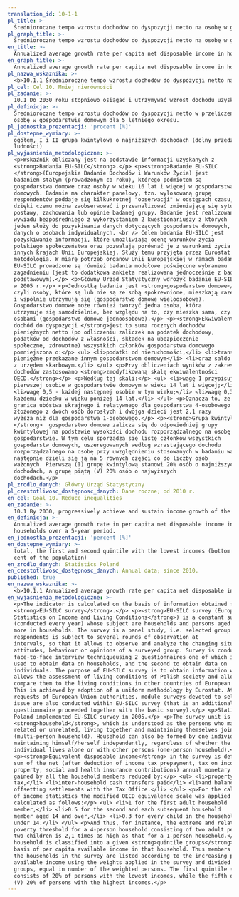 ```yaml
---
translation_id: 10-1-1
pl_title: >-
  Średnioroczne tempo wzrostu dochodów do dyspozycji netto na osobę w gospodarstwie domowym
pl_graph_title: >-
  Średnioroczne tempo wzrostu dochodów do dyspozycji netto na osobę w gospodarstwie domowym
en_title: >-
  Annualized average growth rate per capita net disposable income in households
en_graph_title: >-
  Annualized average growth rate per capita net disposable income in households
pl_nazwa_wskaznika: >-
  <b>10.1.1 Średnioroczne tempo wzrostu dochodów do dyspozycji netto na osobę w gospodarstwie domowym</b>
pl_cel: Cel 10. Mniej nierówności
pl_zadanie: >-
  10.1 Do 2030 roku stopniowo osiągać i utrzymywać wzrost dochodu uzyskiwanego przez najbiedniejsze 40% populacji na poziomie wyższym niż średnia krajowa
pl_definicja: >-
  Średnioroczne tempo wzrostu dochodów do dyspozycji netto w przeliczeniu na 1
  osobę w gospodarstwie domowym dla 5 letniego okresu.
pl_jednostka_prezentacji: 'procent [%]'
pl_dostepne_wymiary: >-
  ogółem, I i II grupa kwintylowa o najniższych dochodach (dolny przedział 40%
  ludności)
pl_wyjasnienia_metodologiczne: >-
  <p>Wskaźnik obliczany jest na podstawie informacji uzyskanych z
  <strong>Badania EU-SILC</strong>.</p> <p><strong>Badanie EU-SILC
  </strong>(Europejskie Badanie Dochodów i Warunków Życia) jest
  badaniem stałym (prowadzonym co roku), którego podmiotem są
  gospodarstwa domowe oraz osoby w wieku 16 lat i więcej w gospodarstwach
  domowych. Badanie ma charakter panelowy, tzn. wylosowaną grupę
  respondentów poddaje się kilkukrotnej "obserwacji" w odstępach czasu,
  dzięki czemu można zaobserwować i przeanalizować zmieniającą się sytuację,
  postawy, zachowania lub opinie badanej grupy. Badanie jest realizowane metodą
  wywiadu bezpośredniego z wykorzystaniem 2 kwestionariuszy z których
  jeden służy do pozyskiwania danych dotyczących gospodarstw domowych, a drugi
  danych o osobach indywidualnych. <br /> Celem badania EU-SILC jest
  pozyskiwanie informacji, które umożliwiają ocenę warunków życia
  polskiego społeczeństwa oraz pozwalają porównać je z warunkami życia w
  innych krajach Unii Europejskiej. Służy temu przyjęta przez Eurostat jednolita
  metodologia. W miarę potrzeb organów Unii Europejskiej w ramach badania
  EU-SILC prowadzone są również badania modułowe poświęcone wybranemu
  zagadnieniu (jest to dodatkowa ankieta realizowana jednocześnie z badaniem
  podstawowym).</p> <p>Główny Urząd Statystyczny wdrożył badanie EU-SILC
  w 2005 r.</p> <p>Jednostką badania jest <strong>gospodarstwo domowe</strong>,
  czyli osoby, które są lub nie są ze sobą spokrewnione, mieszkają razem
  i wspólnie utrzymują się (gospodarstwo domowe wieloosobowe).
  Gospodarstwo domowe może również tworzyć jedna osoba, która
  utrzymuje się samodzielnie, bez względu na to, czy mieszka sama, czy z innymi
  osobami (gospodarstwo domowe jednoosobowe).</p> <p><strong>Ekwiwalentny
  dochód do dyspozycji </strong>jest to suma rocznych dochodów
  pieniężnych netto (po odliczeniu zaliczek na podatek dochodowy,
  podatków od dochodów z własności, składek na ubezpieczenie
  społeczne, zdrowotne) wszystkich członków gospodarstwa domowego
  pomniejszona o:</p> <ul> <li>podatki od nieruchomości,</li> <li>transfery
  pieniężne przekazane innym gospodarstwom domowym</li> <li>oraz saldo rozliczeń
  z urzędem skarbowym.</li> </ul> <p>Przy obliczeniach wyników z zakresu
  dochodów zastosowano <strong>zmodyfikowaną skalę ekwiwalentności
  OECD.</strong></p> <p>Według tej skali:</p> <ul> <li>wagę 1 przypisuje się
  pierwszej osobie w gospodarstwie domowym w wieku 14 lat i więcej;</li>
  <li>wagę 0,5 - każdej następnej osobie w tym wieku;</li> <li>wagę 0,3 -
  każdemu dziecku w wieku poniżej 14 lat.</li> </ul> <p>Oznacza to, że
  granica ubóstwa skrajnego i relatywnego dla gospodarstwa 4-osobowego
  złożonego z dwóch osób dorosłych i dwojga dzieci jest 2,1 razy
  wyższa niż dla gospodarstwa 1-osobowego.</p> <p><strong>Grupa kwintylowa
  </strong>  gospodarstwo domowe zalicza się do odpowiedniej grupy
  kwintylowej na podstawie wysokości dochodu rozporządzalnego na osobę w tym
  gospodarstwie. W tym celu sporządza się listę członków wszystkich
  gospodarstw domowych, uszeregowanych według wzrastającego dochodu
  rozporządzalnego na osobę przy uwzględnieniu stosowanych w badaniu wag, a
  następnie dzieli się ją na 5 równych części co do liczby osób
  ważonych. Pierwszą (I) grupę kwintylową stanowi 20% osób o najniższych
  dochodach, a grupę piątą (V) 20% osób o najwyższych
  dochodach.</p>
pl_zrodlo_danych: Główny Urząd Statystyczny
pl_czestotliwosc_dostępnosc_danych: Dane roczne; od 2010 r.
en_cel: Goal 10. Reduce inequalities
en_zadanie: >-
  10.1 By 2030, progressively achieve and sustain income growth of the bottom 40 per cent of the population at a rate higher than the national average
en_definicja: >-
  Annualized average growth rate in per capita net disposable income in
  households over a 5-year period.
en_jednostka_prezentacji: 'percent [%]'
en_dostepne_wymiary: >-
  total, the first and second quintile with the lowest incomes (bottom 40 per
  cent of the population)
en_zrodlo_danych: Statistics Poland
en_czestotliwosc_dostępnosc_danych: Annual data; since 2010.
published: true
en_nazwa_wskaznika: >-
  <b>10.1.1 Annualized average growth rate per capita net disposable income in households</b>
en_wyjasnienia_metodologiczne: >-
  <p>The indicator is calculated on the basis of information obtained from the
  <strong>EU-SILC survey</strong>.</p> <p><strong>EU-SILC survey (European Union
  Statistics on Income and Living Conditions</strong>) is a constant survey
  (conducted every year) whose subject are households and persons aged 16 and
  more in households. The survey is a panel study, i.e. selected group of
  respondents is subject to several rounds of observation at
  intervals, so that it allows to observe and analyze the changing situation,
  attitudes, behaviour or opinions of a surveyed group. Survey is conducted by
  face-to-face interview techniqueusing 2 questionnaires one of which is
  used to obtain data on households, and the second to obtain data on
  individuals. The purpose of EU-SILC survey is to obtain information which
  allows the assessment of living conditions of Polish society and allows to
  compare them to the living conditions in other countries of European Union.
  This is achieved by adoption of a uniform methodology by Eurostat. At current
  requests of European Union authorities, module surveys devoted to selected
  issue are also conducted within EU-SILC survey (that is an additional
  questionnaire proceeded together with the basic survey).</p> <p>Statistics
  Poland implemented EU-SILC survey in 2005.</p> <p>The survey unit is a
  <strong>household</strong>, which is understood as the persons who may be
  related or unrelated, living together and maintaining themselves jointly
  (multi-person household). Household can also be formed by one individual
  maintaining himself/herself independently, regardless of whether the
  individual lives alone or with other persons (one-person household).</p>
  <p><strong>Equivalent disposable income</strong> in the survey is defined as a
  sum of the net (after deduction of income tax prepayment, tax on income from
  property, social and health insurance contributions) annual monetary incomes
  gained by all the household members reduced by:</p> <ul> <li>property
  tax,</li> <li>inter-household cash transfers paid</li> <li>and balance of
  offsetting settlements with the Tax Office.</li> </ul> <p>For the calculation
  of income statistics the modified OECD equivalence scale was applied which is
  calculated as follows:</p> <ul> <li>1 for the first adult household
  member,</li> <li>0.5 for the second and each subsequent household
  member aged 14 and over,</li> <li>0.3 for every child in the household
  under 14.</li> </ul> <p>And thus, for instance, the extreme and relative
  poverty threshold for a 4-person household consisting of two adult persons and
  two children is 2,1 times as high as that for a 1-person household.</p> <p>A
  household is classified into a given <strong>quintile groups</strong> on the
  basis of per capita available income in that household. Thus members of all
  the households in the survey are listed according to the increasing per capita
  available income using the weights applied in the survey and divided into five
  groups, equal in number of the weighted persons. The first quintile (I)
  consists of 20% of persons with the lowest incomes, while the fifth quintile
  (V) 20% of persons with the highest incomes.</p>
---
```

